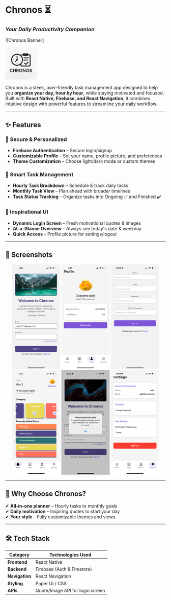 # Chronos ⏳  
### *Your Daily Productivity Companion*  

![Chronos Banner]

<img src="https://github.com/mlgknight/Chronos-Task-Manager/raw/master/assets/images/showcase-photos/logo.jpg" width="100" alt="Chronos Logo">

Chronos is a sleek, user-friendly task management app designed to help you **organize your day, hour by hour**, while staying motivated and focused. Built with **React Native, Firebase, and React Navigation**, it combines intuitive design with powerful features to streamline your daily workflow.  

---

## ✨ Features  

### 🔐 Secure & Personalized  
- **Firebase Authentication** – Secure login/signup  
- **Customizable Profile** – Set your name, profile picture, and preferences  
- **Theme Customization** – Choose light/dark mode or custom themes  

### 📅 Smart Task Management  
- **Hourly Task Breakdown** – Schedule & track daily tasks  
- **Monthly Task View** – Plan ahead with broader timelines  
- **Task Status Tracking** – Organize tasks into Ongoing ✅ and Finished ✔️  

### 🎨 Inspirational UI  
- **Dynamic Login Screen** – Fresh motivational quotes & images  
- **At-a-Glance Overview** – Always see today's date & weekday  
- **Quick Access** – Profile picture for settings/logout  

---

## 📸 Screenshots  

<div align="center">
  <img src="https://github.com/mlgknight/Chronos-Task-Manager/raw/master/assets/images/showcase-photos/IMG_4881.PNG" width="30%" alt="Login Screen"/>
  <img src="https://github.com/mlgknight/Chronos-Task-Manager/raw/master/assets/images/showcase-photos/IMG_4882.PNG" width="30%" alt="Daily View"/> 
  <img src="https://github.com/mlgknight/Chronos-Task-Manager/raw/master/assets/images/showcase-photos/IMG_4875.PNG" width="30%" alt="Monthly View"/>
</div>

<div align="center">
  <img src="https://github.com/mlgknight/Chronos-Task-Manager/raw/master/assets/images/showcase-photos/IMG_4879.PNG" width="30%" alt="Task Creation"/>
  <img src="https://github.com/mlgknight/Chronos-Task-Manager/raw/master/assets/images/showcase-photos/IMG_4877.PNG" width="30%" alt="Dark Mode"/>
  <img src="https://github.com/mlgknight/Chronos-Task-Manager/raw/master/assets/images/showcase-photos/IMG_4872.PNG" width="30%" alt="Profile Settings"/>
</div>

---

## 🚀 Why Choose Chronos?  
✔ **All-in-one planner** – Hourly tasks to monthly goals  
✔ **Daily motivation** – Inspiring quotes to start your day  
✔ **Your style** – Fully customizable themes and views  

---

## 🛠️ Tech Stack  
| Category       | Technologies Used |  
|----------------|------------------|  
| **Frontend**   | React Native     |  
| **Backend**    | Firebase (Auth & Firestore) |  
| **Navigation** | React Navigation |  
| **Styling**    | Paper UI / CSS |  
| **APIs**       | Quote/Image API for login screen |  

